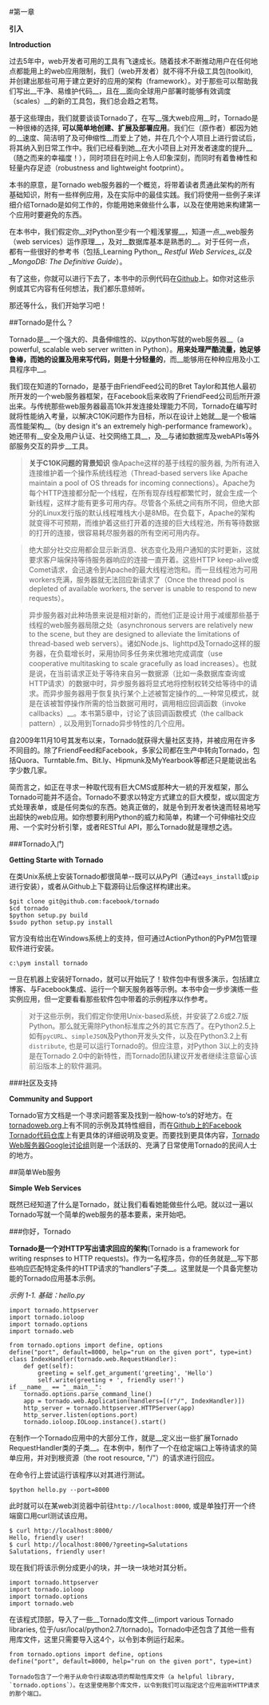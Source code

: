 #第一章

__引入__

__Introduction__

过去5年中，web开发者可用的工具有飞速成长。随着技术不断推动用户在任何地点都能用上的web应用限制，我们（web开发者）就不得不升级工具包(toolkit), 并创建出那些可用于建立更好的应用的架构（framework）。对于那些可以帮助我们写出__干净、易维护代码__，且在__面向全球用户部署时能够有效调度（scales）__的新的工具包，我们总会趋之若骛。

基于这些理由，我们就要谈谈Tornado了，在写__强大web应用__时，Tornado是一种很棒的选择, __可以简单地创建、扩展及部署应用__。我们仨（原作者）都因为她的__速度、简洁明了及可伸缩性__而爱上了她，并在几个个人项目上进行尝试后，将其纳入到日常工作中。我们已经看到她__在大小项目上对开发者速度的提升__（随之而来的幸福度！），同时项目在时间上令人印象深刻，而同时有着鲁棒性和轻量内存足迹（robustness and lightweight footprint）。

本书的原意，是Tornado web服务器的一个概览，将带着读者贯通此架构的所有基础知识，附有一些样例应用，及在实际中的最佳实践。我们将使用一些例子来详细介绍Tornado是如何工作的，你能用她来做些什么事，以及在使用她来构建第一个应用时要避免的东西。

在本书中，我们假定你__对Python至少有一个粗浅掌握__，知道一点__web服务（web services）运作原理__，及对__数据库基本是熟悉的__。对于任何一点，都有一些很好的参考书（包括_Learning Python_, _Restful Web Services_以及_MongoDB: The Definitive Guide_）。

有了这些，你就可以进行下去了，本书中的示例代码在[Github](https://github.com/Introduction-to-Tornado)上。如你对这些示例或其它内容有任何想法，我们都乐意倾听。

那还等什么，我们开始学习吧！

##Tornado是什么？

Tornado是__一个强大的、具备伸缩性的、以python写就的web服务器__（a powerful, scalable web server written in Python）。__用来处理严酷流量，她足够鲁棒，而她的设置及用来写代码，则是十分轻量的__，而__能够用在种种应用及小工具程序中__。

我们现在知道的Tornado，是基于由FriendFeed公司的Bret Taylor和其他人最初所开发的一个web服务器框架，在Facebook后来收购了FriendFeed公司后所开源出来。与传统那些web服务器最高10k并发连接处理能力不同，Tornado在编写时就将性能纳入考量，以解决C10K问题作为目标，所以在设计上她就__是一个极端高性能架构__（by design it's an extremely high-performance framework）。她还带有__安全及用户认证、社交网络工具__，及__与诸如数据库及webAPIs等外部服务交互的异步__工具。

> __关于C10K问题的背景知识__ 像Apache这样的基于线程的服务器, 为所有进入连接维护着一个操作系统线程池（Thread-based servers like Apache maintain a pool of OS threads for incoming connections）。Apache为每个HTTP连接都分配一个线程，在所有现存线程都繁忙时，就会生成一个新线程，这样才能有更多可用内存。尽管各个系统之间有所不同，但绝大部分的Linux发行版的默认线程堆栈大小是8MB。在负载下，Apache的架构就变得不可预期，而维护着这些打开着的连接的巨大线程池，所有等待数据的打开的连接，很容易耗尽服务器的所有空闲可用内存。

> 绝大部分社交应用都会显示新消息、状态变化及用户通知的实时更新，这就要求客户端保持等待服务器响应的连接一直开着。这些HTTP keep-alive或Comet请求，会迅速令到Apache的最大线程池饱和。而一旦线程池为可用workers充满，服务器就无法回应新请求了（Once the thread pool is depleted of available workers, the server is unable to respond to new requests）。

> 异步服务器对此种场景来说是相对新的，而他们正是设计用于减缓那些基于线程的web服务器局限之处（asynchronous servers are relatively new to the scene, but they are designed to alleviate the limitations of thread-based web servers）。诸如Node.js、lighttpd及Tornado这样的服务器，在负载增长时，采用协同多任务来优雅地完成调度（use cooperative multitasking to scale gracefully as load increases）。也就是说，在当前请求正处于等待来自另一数据源（比如一条数据库查询或HTTP请求）的数据中时，异步服务器将显式地将控制权转交给等待中的请求。而异步服务器用于恢复执行某个上述被暂定操作的__一种常见模式，就是在该被暂停操作所需的恰当数据可用时，调用相应回调函数（invoke callbacks）__。本书第5章中，讨论了该回调函数模式（the callback pattern）, 以及用到Tornado异步特性的几个应用。

自2009年11月10号其发布以来，Tornado就获得大量社区支持，并被应用在许多不同目的。除了FriendFeed和Facebook，多家公司都在生产中转向Tornado，包括Quora、Turntable.fm、Bit.ly、Hipmunk及MyYearbook等都还只是能说出名字少数几家。

简而言之，如正在寻求一种取代现有巨大CMS或那种大一統的开发框架，那么Tornado可能并不适合。Tornado不要求以特定方式建立的巨大模型，或以固定方式处理表单，或是任何类似的东西。她真正做的，就是令到开发者快速而轻易地写出超快的web应用。如你想要利用Python的威力和简单，构建一个可伸缩社交应用、一个实时分析引擎，或者RESTful API，那么Tornado就是理想之选。

###Tornado入门

__Getting Starte with Tornado__

在类Unix系统上安装Tornado都很简单--既可以从PyPI（通过`eays_install`或`pip`进行安装），或者从Github上下载源码让后像这样构建出来。

```
$git clone git@github.com:facebook/tornado
$cd tornado
$python setup.py build
$sudo python setup.py install
```

官方没有给出在Windows系统上的支持，但可通过ActionPython的PyPM包管理软件进行安装。

`c:\pym install tornado`

一旦在机器上安装好Tornado，就可以开始玩了！软件包中有很多演示，包括建立博客、与Facebook集成、运行一个聊天服务器等示例。本书中会一步步演练一些实例应用，但一定要看看那些软件包中带着的示例程序以作参考。

> 对于这些示例，我们假定你使用Unix-based系统，并安装了2.6或2.7版Python。那么就无需除Python标准库之外的其它东西了。在Python2.5上如有`pycURL`、`simpleJSON`及Python开发头文件，以及在Python3.2上有`distribute`, 也是可以运行Tornado的。但应注意，对Python 3以上的支持是在Tornado 2.0中的新特性，而Tornado团队建议开发者继续注意留心该前沿版本上的软件漏洞。

###社区及支持

__Community and Support__

Tornado官方文档是一个寻求问题答案及找到一般how-to‘s的好地方。在[tornadoweb.org](http://tornadoweb.org/)上有不同的示例及其特性细目，而在[Github上的Facebook Tornado代码仓库](http://github.com/facebook/tornado/)上有更具体的详细说明及变更。而要找到更具体内容，[Tornado Web服务器Google讨论组](http://groups.google.com/group/python-tornado/)则是一个活跃的、充满了日常使用Tornado的民间人士的地方。

##简单Web服务

__Simple Web Services__

既然已经知道了什么是Tornado，就让我们看看她能做些什么吧。就以过一遍以Tornado写就一个简单的web服务的基本要素，来开始吧。

###你好，Tornado

__Tornado是一个对HTTP写出请求回应的架构__(Tornado is a framework for writing respnses to HTTP requests)。作为一名程序员，你的任务就是__写下那些响应匹配特定条件的HTTP请求的“handlers”子类__。这里就是一个具备完整功能的Tornado应用基本示例。

_示例 1-1. 基础：hello.py_

```
import tornado.httpserver
import tornado.ioloop
import tornado.options
import tornado.web

from tornado.options import define, options
define("port", default=8000, help="run on the given port", type=int)
class IndexHandler(tornado.web.RequestHandler):
    def get(self):
        greeting = self.get_argument('greeting', 'Hello')
        self.write(greeting + ', friendly user!')
if __name__ == "__main__":
    tornado.options.parse_command_line()
    app = tornado.web.Application(handlers=[(r"/", IndexHandler)])
    http_server = tornado.httpserver.HTTPServer(app)
    http_server.listen(options.port)
    tornado.ioloop.IOLoop.instance().start()
```

在制作一个Tornado应用中的大部分工作，就是__定义出一些扩展Tornado RequestHandler类的子类__。在本例中，制作了一个在给定端口上等待请求的简单应用，并对到根资源（the root resource, "/"）的请求进行回应。

在命令行上尝试运行该程序以对其进行测试。

`$python hello.py --port=8000`

此时就可以在某web浏览器中前往`http://localhost:8000`, 或是单独打开一个终端窗口用curl测试该应用。

```
$ curl http://localhost:8000/
Hello, friendly user!
$ curl http://localhost:8000/?greeting=Salutations
Salutations, friendly user!
```

现在我们将该示例分成更小的块，并一块一块地对其分析。

```
import tornado.httpserver
import tornado.ioloop
import tornado.options
import tornado.web
```

在该程式顶部，导入了一些__Tornado库文件__(import various Tornado libraries, 位于/usr/local/python2.7/tornado)。Tornado中还包含了其他一些有用库文件，这里只需要导入这4个，以令到本例运行起来。

```
from tornado.options import define, options
define("port", default=8000, help="run on the given port", type=int)

Tornado包含了一个用于从命令行读取选项的帮助性库文件（a helpful library, `tornado.options`）。在这里使用那个库文件，以令到我们可以指定这个应用监听HTTP请求的那个端口。
